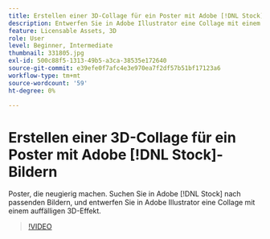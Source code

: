 ```yaml
---
title: Erstellen einer 3D-Collage für ein Poster mit Adobe [!DNL Stock] images
description: Entwerfen Sie in Adobe Illustrator eine Collage mit einem auffälligen 3D-Effekt aus Bildern auf dem Adobe  [!DNL Stock]
feature: Licensable Assets, 3D
role: User
level: Beginner, Intermediate
thumbnail: 331805.jpg
exl-id: 500c88f5-1313-49b5-a3ca-38535e172640
source-git-commit: e39efe0f7afc4e3e970ea7f2df57b51bf17123a6
workflow-type: tm+mt
source-wordcount: '59'
ht-degree: 0%

---
```


# Erstellen einer 3D-Collage für ein Poster mit Adobe [!DNL Stock]-Bildern

Poster, die neugierig machen. Suchen Sie in Adobe [!DNL Stock] nach passenden Bildern, und entwerfen Sie in Adobe Illustrator eine Collage mit einem auffälligen 3D-Effekt.

>[!VIDEO](https://video.tv.adobe.com/v/331805?hidetitle=true)
